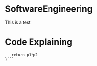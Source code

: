# SoftwareEngineering
This is a test
# Code Explaining
```function myfunction(p1.p2){
   return p1*p2
}```
